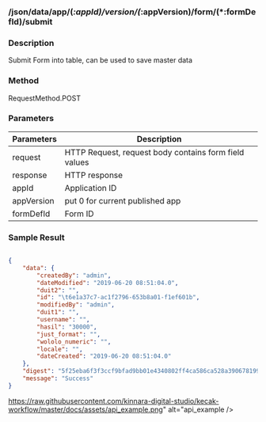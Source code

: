 ### /json/data/app/(*:appId)/version/(*:appVersion)/form/(*:formDefId)/submit
	
### Description ###

Submit Form into table, can be used to save master data

### Method ###

RequestMethod.POST

### Parameters ###

| Parameters | Description |
|---|---|
| request | HTTP Request, request body contains form field values |
| response | HTTP response |
| appId | Application ID |
| appVersion | put 0 for current published app |
| formDefId | Form ID |


### Sample Result ###

```json

{
    "data": {
        "createdBy": "admin",
        "dateModified": "2019-06-20 08:51:04.0",
        "duit2": "",
        "id": "\t6e1a37c7-ac1f2796-653b8a01-f1ef601b",
        "modifiedBy": "admin",
        "duit1": "",
        "username": "",
        "hasil": "30000",
        "just_format": "",
        "wololo_numeric": "",
        "locale": "",
        "dateCreated": "2019-06-20 08:51:04.0"
    },
    "digest": "5f25eba6f3f3ccf9bfad9bb01e4340802ff4ca586ca528a39067819922df8876",
    "message": "Success"
}
```

https://raw.githubusercontent.com/kinnara-digital-studio/kecak-workflow/master/docs/assets/api_example.png" alt="api_example />
